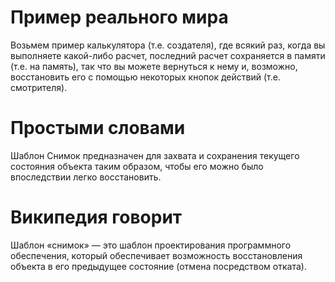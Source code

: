 # Пример реального мира
Возьмем пример калькулятора (т.е. создателя), где всякий раз, когда вы выполняете какой-либо расчет, последний расчет сохраняется в памяти (т.е. на память), так что вы можете вернуться к нему и, возможно, восстановить его с помощью некоторых кнопок действий (т.е. смотрителя).
# Простыми словами
Шаблон Снимок предназначен для захвата и сохранения текущего состояния объекта таким образом, чтобы его можно было впоследствии легко восстановить.
# Википедия говорит
Шаблон «снимок» — это шаблон проектирования программного обеспечения, который обеспечивает возможность восстановления объекта в его предыдущее состояние (отмена посредством отката).
